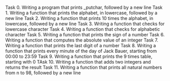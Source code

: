 Task 0.  Writing a program that prints _putchar, followed by a new line
Task 1.  Writing a function that prints the alphabet, in lowercase, followed by a new line
Task 2.  Writing a function that prints 10 times the alphabet, in lowercase, followed by a new line
Task 3.  Writing a function that checks for lowercase character
Task 4.  Writing a function that checks for alphabetic character
Task 5.  Writing a function that prints the sign of a number
Task 6.  Writing a function that computes the absolute value of an integer
Task 7.  Writing a function that prints the last digit of a number
Task 8.  Writing a function that prints every minute of the day of Jack Bauer, starting from 00:00 to 23:59
Task 9.  Writing a function that prints the 9 times table, starting with 0
TAsk 10. Writing a function that adds two integers and returns the result
Task 11. Writing a function that prints all natural numbers from n to 98, followed by a new line

